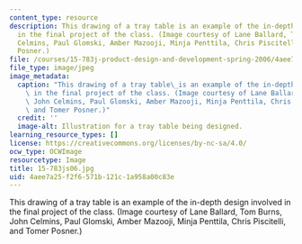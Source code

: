 ```yaml
---
content_type: resource
description: This drawing of a tray table is an example of the in-depth design involved
  in the final project of the class. (Image courtesy of Lane Ballard, Tom Burns, John
  Celmins, Paul Glomski, Amber Mazooji, Minja Penttila, Chris Piscitelli, and Tomer
  Posner.)
file: /courses/15-783j-product-design-and-development-spring-2006/4aee7a25f2f6571b121c1a958a00c83e_15-783js06.jpg
file_type: image/jpeg
image_metadata:
  caption: "This drawing of a tray table\_is an example of the in-depth design involved\
    \ in the final project of the class. (Image courtesy of Lane Ballard, Tom Burns,\
    \ John Celmins, Paul Glomski, Amber Mazooji, Minja Penttila, Chris Piscitelli,\
    \ and Tomer Posner.)"
  credit: ''
  image-alt: Illustration for a tray table being designed.
learning_resource_types: []
license: https://creativecommons.org/licenses/by-nc-sa/4.0/
ocw_type: OCWImage
resourcetype: Image
title: 15-783js06.jpg
uid: 4aee7a25-f2f6-571b-121c-1a958a00c83e
---
```

This drawing of a tray table is an example of the in-depth design involved in the final project of the class. (Image courtesy of Lane Ballard, Tom Burns, John Celmins, Paul Glomski, Amber Mazooji, Minja Penttila, Chris Piscitelli, and Tomer Posner.)